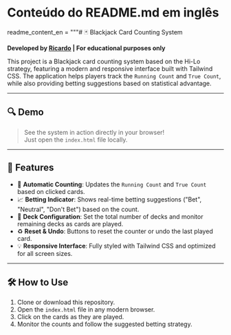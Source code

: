 # Conteúdo do README.md em inglês
readme_content_en = """# 🃏 Blackjack Card Counting System

**Developed by [Ricardo](https://github.com/ricardomdn) | For educational purposes only**

This project is a Blackjack card counting system based on the Hi-Lo strategy, featuring a modern and responsive interface built with Tailwind CSS. The application helps players track the `Running Count` and `True Count`, while also providing betting suggestions based on statistical advantage.

---

## 🔍 Demo

> See the system in action directly in your browser!  
> Just open the `index.html` file locally.

---

## 🚀 Features

- 🎯 **Automatic Counting**: Updates the `Running Count` and `True Count` based on clicked cards.
- 📈 **Betting Indicator**: Shows real-time betting suggestions ("Bet", "Neutral", "Don't Bet") based on the count.
- 🧮 **Deck Configuration**: Set the total number of decks and monitor remaining decks as cards are played.
- ♻️ **Reset & Undo**: Buttons to reset the counter or undo the last played card.
- 💡 **Responsive Interface**: Fully styled with Tailwind CSS and optimized for all screen sizes.

---

## 🛠️ How to Use

1. Clone or download this repository.
2. Open the `index.html` file in any modern browser.
3. Click on the cards as they are played.
4. Monitor the counts and follow the suggested betting strategy.
